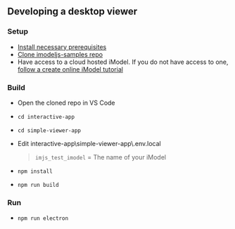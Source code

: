 ## Developing a desktop viewer

### Setup
- [Install necessary prerequisites]($docs/getting-started/development-prerequisites)
- [Clone imodeljs-samples repo](https://github.com/imodeljs/imodeljs-samples)
- Have access to a cloud hosted iModel. If you do not have access to one, [follow a create online iModel tutorial]($docs/learning/tutorials/index.md)

### Build
- Open the cloned repo in VS Code
- `cd interactive-app`
- `cd simple-viewer-app`
- Edit interactive-app\simple-viewer-app\\.env.local
    > `imjs_test_imodel` = The name of your iModel<br/>

- `npm install`
- `npm run build`

### Run
- `npm run electron`

